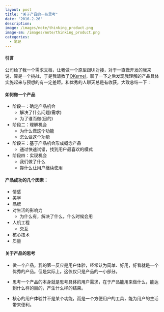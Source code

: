 ```yaml
---
layout: post
title: "关于产品的一些思考"
date: '2016-2-26'
description:
image: /images/note/thinking_product.png
image-sm: /images/note/thinking_product.png
categories:
  - 笔记
---
```

#### 引言

公司给了我一个需求文档，让我做一个原型跟UI对接，对于一直做开发的我来说，算是一个挑战，于是我请教了[OKernel](http://weibo.com/206781304?refer_flag=1005050005_&is_all=1)，聊了一下之后发现我理解的产品具体实施起来与预想的有一定差距。和优秀的人聊天总是有收获，大致总结一下：

#### 如何做一个产品

* 阶段一：确定产品机会
	* 解决了什么问题(需求)
	* 为了谁而做(目的)
* 阶段二：理解机会
	* 为什么做这个功能
	* 怎么做这个功能
* 阶段三：基于产品机会形成概念产品
	* 通过快速试错，找到用户最喜欢的模式
* 阶段四：实现机会
	* 我们做了什么
	* 靠什么让用户继续使用

#### 产品成功的几个因素：
* 情感
* 美学
* 品牌
* 对生活的影响力
	* 为什么有，解决了什么，什么时候会用
* 人机工程
	* 交互
* 核心技术
* 质量

#### 关于产品的思考

* 做一个产品，我的第一反应是用户体验，经常认为简单、好用，好看就是一个优秀的产品。但是实际上，这仅仅只是产品的一小部分。

* 思考一个产品的本身就是思考具体的用户需求，在于产品能用来做什么，能达到什么样的目的，产生什么样的结果。

* 核心的用户体验并不是某个功能，而是一个方便用户的工具，能为用户的生活带来便利。
